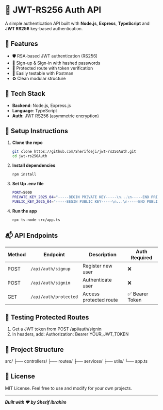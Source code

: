 # 🔐 JWT-RS256 Auth API

A simple authentication API built with **Node.js**, **Express**, **TypeScript** and J**WT RS256** key-based authentication.

## 🚀 Features

- 🛡️ RSA-based JWT authentication (RS256)
- 🔐 Sign-up & Sign-in with hashed passwords
- 🔑 Protected route with token verification
- 🧪 Easily testable with Postman
- ♻️ Clean modular structure

## 🧰 Tech Stack

- **Backend**: Node.js, Express.js
- **Language**: TypeScript
- **Auth**: JWT RS256 (asymmetric encryption)

## 🔧 Setup Instructions

1. **Clone the repo**

   ```bash
   git clone https://github.com/Sherifdeji/jwt-rs256Auth.git
   cd jwt-rs256Auth
   ```

2. **Install dependencies**
   ```bash
   npm install
   ```
3. **Set Up .env file**

   ```bash
   PORT=5000
   PRIVATE_KEY_2025_04="-----BEGIN PRIVATE KEY-----\n...\n-----END PRIVATE KEY-----\n"
   PUBLIC_KEY_2025_04="-----BEGIN PUBLIC KEY-----\n...\n-----END PUBLIC KEY-----\n"
   ```

4. **Run the app**

   ```bash
   npx ts-node src/app.ts
   ```

## 📬 API Endpoints

| Method | Endpoint              | Description            | Auth Required   |
| ------ | --------------------- | ---------------------- | --------------- |
| POST   | `/api/auth/signup`    | Register new user      | ❌              |
| POST   | `/api/auth/signin`    | Authenticate user      | ❌              |
| GET    | `/api/auth/protected` | Access protected route | ✅ Bearer Token |

## 🔐 Testing Protected Routes

1. Get a JWT token from POST /api/auth/signin
2. In headers, add: Authorization: Bearer YOUR_JWT_TOKEN

## 📁 Project Structure

src/
├── controllers/
├── routes/
├── services/
├── utils/
└── app.ts

## 📝 License

MIT License. Feel free to use and modify for your own projects.

---

_**Built with ❤️ by Sherif Ibrahim**_
